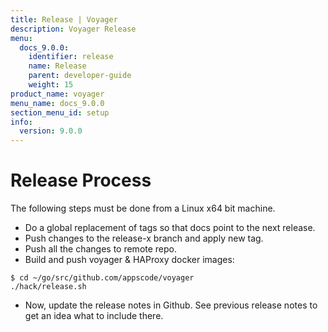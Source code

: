 ```yaml
---
title: Release | Voyager
description: Voyager Release
menu:
  docs_9.0.0:
    identifier: release
    name: Release
    parent: developer-guide
    weight: 15
product_name: voyager
menu_name: docs_9.0.0
section_menu_id: setup
info:
  version: 9.0.0
---
```


# Release Process

The following steps must be done from a Linux x64 bit machine.

- Do a global replacement of tags so that docs point to the next release.
- Push changes to the release-x branch and apply new tag.
- Push all the changes to remote repo.
- Build and push voyager & HAProxy docker images:

```console
$ cd ~/go/src/github.com/appscode/voyager
./hack/release.sh
```

- Now, update the release notes in Github. See previous release notes to get an idea what to include there.
